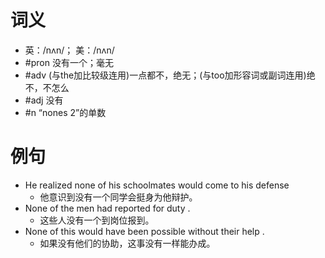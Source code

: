# 词义
- 英：/nʌn/； 美：/nʌn/
- #pron 没有一个；毫无
- #adv (与the加比较级连用)一点都不，绝无；(与too加形容词或副词连用)绝不，不怎么
- #adj 没有
- #n “nones 2”的单数
# 例句
- He realized none of his schoolmates would come to his defense
	- 他意识到没有一个同学会挺身为他辩护。
- None of the men had reported for duty .
	- 这些人没有一个到岗位报到。
- None of this would have been possible without their help .
	- 如果没有他们的协助，这事没有一样能办成。

